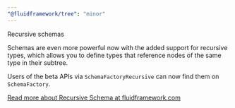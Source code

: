 ```yaml
---
"@fluidframework/tree": "minor"
---
```


Recursive schemas

Schemas are even more powerful now with the added support for recursive types, which allows you to define types that
reference nodes of the same type in their subtree. 

Users of the beta APIs via `SchemaFactoryRecursive` can now find them on `SchemaFactory`.

[Read more about Recursive Schema at fluidframework.com](https://fluidframework.com/docs/data-structures/tree/#recursive-schema)
